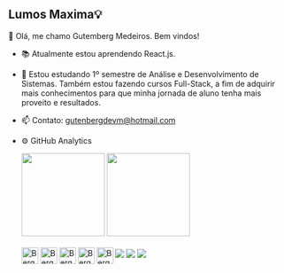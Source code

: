 ## Lumos Maxima💡
🎫 Olá, me chamo Gutemberg Medeiros. Bem vindos!

- 📚 Atualmente estou aprendendo React.js.

- 📜 Estou estudando 1º semestre de Análise e Desenvolvimento de Sistemas. Também estou fazendo cursos Full-Stack, a fim de adquirir mais conhecimentos para que minha jornada de aluno tenha mais proveito e resultados.

- 📫 Contato: gutenbergdevm@hotmail.com


- ⚙ GitHub Analytics
  <div>
    <img height="150rem" src="https://github-readme-stats.vercel.app/api?username=GutenbergDev&show_icons=true&theme=dracula" />
    <img height="150rem" src="https://github-readme-stats.vercel.app/api/top-langs/?username=GutenbergDev&layout=compact&theme=dracula" />
  </div>
  
  <div style="display: inline-block"><br>
    <img align="center" alt="Berg-html" height="30" width="30" src="https://cdn.jsdelivr.net/gh/devicons/devicon/icons/html5/html5-original.svg" />
    <img align="center" alt="Berg-css" height="30" width="30" src="https://cdn.jsdelivr.net/gh/devicons/devicon/icons/css3/css3-original.svg" />
    <img align="center" alt="Berg-bootstrap" height="30" width="30" src="https://cdn.jsdelivr.net/gh/devicons/devicon/icons/bootstrap/bootstrap-original.svg" />
    <img align="center" alt="Berg-javascript" height="30" width="30" src="https://cdn.jsdelivr.net/gh/devicons/devicon/icons/javascript/javascript-original.svg" />
    <img align="center" alt="Berg-react" height="30" width="30" src="https://cdn.jsdelivr.net/gh/devicons/devicon/icons/react/react-original.svg" />
  </div>
  
  <div style="display: inline-block"><br>
    <a href="https://twitter.com/SkGutenberg" target="_blank"><img src="https://img.shields.io/badge/Twitter-1DA1F2?style=for-the-badge&logo=twitter&logoColor=white" /></a>
    <a href="https://www.instagram.com/gutenbergdevm/" target="_blank"><img src="https://img.shields.io/badge/Instagram-E4405F?style=for-the-badge&logo=instagram&logoColor=white" /></a>
    <a href="https://www.facebook.com/gutenberg.medeiros.946" target="_blank"><img src="https://img.shields.io/badge/Facebook-1877F2?style=for-the-badge&logo=facebook&logoColor=white" /></a>
  </div>



